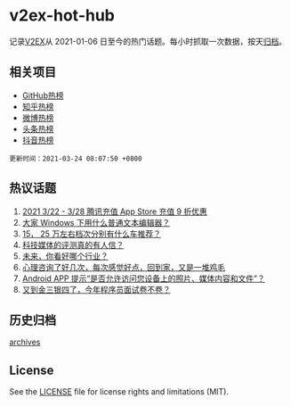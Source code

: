 # v2ex-hot-hub

 记录[V2EX](https://www.v2ex.com/)从 2021-01-06 日至今的热门话题。每小时抓取一次数据，按天[归档](archives)。
 
 ## 相关项目

- [GitHub热榜](https://github.com/snaildev/github-hot-hub)
- [知乎热榜](https://github.com/snaildev/zhihu-hot-hub)
- [微博热榜](https://github.com/snaildev/weibo-hot-hub)
- [头条热榜](https://github.com/snaildev/toutiao-hot-hub)
- [抖音热榜](https://github.com/snaildev/douyin-hot-hub)


 `更新时间：2021-03-24 08:07:50 +0800`

## 热议话题

1. [2021 3/22 - 3/28 腾讯充值 App Store 充值 9 折优惠](https://www.v2ex.com/t/764122)
1. [大家 Windows 下用什么普通文本编辑器？](https://www.v2ex.com/t/764246)
1. [15， 25 万左右档次分别有什么车推荐？](https://www.v2ex.com/t/764121)
1. [科技媒体的评测真的有人信？](https://www.v2ex.com/t/764120)
1. [未来，你看好哪个行业？](https://www.v2ex.com/t/764185)
1. [心理咨询了好几次，每次感觉好点，回到家，又是一堆鸡毛](https://www.v2ex.com/t/764134)
1. [Android APP 提示“是否允许访问您设备上的照片、媒体内容和文件”？](https://www.v2ex.com/t/764119)
1. [又到金三银四了，今年程序员面试卷不卷？](https://www.v2ex.com/t/764224)

## 历史归档

[archives](archives)

## License

See the [LICENSE](LICENSE) file for license rights and limitations (MIT).
